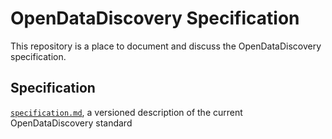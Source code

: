 # OpenDataDiscovery Specification

This repository is a place to document and discuss the OpenDataDiscovery specification.

## Specification
[`specification.md`](./specification/specification.md), a versioned description of the current OpenDataDiscovery standard
